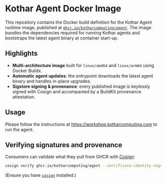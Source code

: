 # Kothar Agent Docker Image

This repository contains the Docker build definition for the Kothar Agent runtime image, published at [`ghcr.io/kotharcomputing/agent`](https://ghcr.io/kotharcomputing/agent). The image bundles the dependencies required for running Kothar agents and bootstraps the latest agent binary at container start-up.

## Highlights

- **Multi-architecture image** built for `linux/amd64` and `linux/arm64` using Docker Buildx.
- **Automatic agent updates**: the entrypoint downloads the latest agent binary and handles in-place upgrades.
- **Sigstore signing & provenance**: every published image is keylessly signed with Cosign and accompanied by a BuildKit provenance attestation.

## Usage

Please follow the instructions at https://workshop.kotharcomputing.com to run the agent.

## Verifying signatures and provenance

Consumers can validate what they pull from GHCR with [Cosign](https://docs.sigstore.dev/):

```bash
cosign verify ghcr.io/kotharcomputing/agent --certificate-identity-regexp=https:\/\/github.com\/KotharComputing\/agent.\* --certificate-oidc-issuer=https://token.actions.githubusercontent.com
```

(Ensure you have [`cosign`](https://docs.sigstore.dev/system_config/installation/) installed.)
